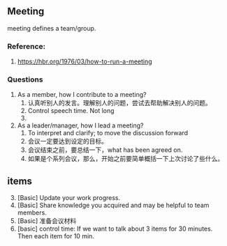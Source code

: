 ## Meeting
meeting defines a team/group.
### Reference:
1. https://hbr.org/1976/03/how-to-run-a-meeting
### Questions
1. As a member, how I contribute to a meeting?
   1. 认真听别人的发言。理解别人的问题，尝试去帮助解决别人的问题。
   2. Control speech time. Not long
   3. 
2. As a leader/manager, how I lead a meeting?
   1. To interpret and clarify; to move the discussion forward
   2. 会议一定要达到设定的目标。
   3. 会议结束之前，要总结一下，what has been agreed on.
   4. 如果是个系列会议，那么，开始之前要简单概括一下上次讨论了些什么。
## items
3. [Basic] Update your work progress.
4. [Basic] Share knowledge you acquired and may be helpful to team members.
5. [Basic] 准备会议材料
6. [basic] control time: If we want to talk about 3 items for 30 minutes. Then each item for 10 min.

